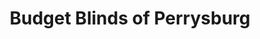 ---
title: "Budget Blinds of Perrysburg"
url: /perrysburg/budget-blinds-of-perrysburg/
shop: window blind
---